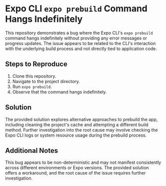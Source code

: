 # Expo CLI `expo prebuild` Command Hangs Indefinitely

This repository demonstrates a bug where the Expo CLI's `expo prebuild` command hangs indefinitely without providing any error messages or progress updates.  The issue appears to be related to the CLI's interaction with the underlying build process and not directly tied to application code.

## Steps to Reproduce

1. Clone this repository.
2. Navigate to the project directory.
3. Run `expo prebuild`.
4. Observe that the command hangs indefinitely.

## Solution

The provided solution explores alternative approaches to prebuild the app, including cleaning the project's cache and attempting a different build method.  Further investigation into the root cause may involve checking the Expo CLI logs or system resource usage during the prebuild process.

## Additional Notes

This bug appears to be non-deterministic and may not manifest consistently across different environments or Expo versions. The provided solution offers a workaround, and the root cause of the issue requires further investigation.